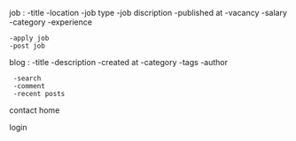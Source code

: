 job :
    -title
    -location
    -job type
    -job discription
    -published at
    -vacancy
    -salary
    -category
    -experience

    -apply job
    -post job

blog :
     -title
     -description
     -created at
     -category
     -tags
     -author

     -search
     -comment
     -recent posts

contact
home

login